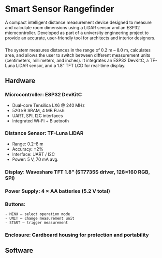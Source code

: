 # Smart Sensor Rangefinder

A compact intelligent distance measurement device designed to measure and calculate room dimensions using a LiDAR sensor and an ESP32 microcontroller.
Developed as part of a university engineering project to provide an accurate, user-friendly tool for architects and interior designers.
###
The system measures distances in the range of 0.2 m – 8.0 m, calculates area, and allows the user to switch between different measurement units (centimeters, millimeters, and inches).
It integrates an ESP32 DevKitC, a TF-Luna LiDAR sensor, and a 1.8” TFT LCD for real-time display.

## Hardware

### Microcontroller: ESP32 DevKitC
- Dual-core Tensilica LX6 @ 240 MHz
- 520 kB SRAM, 4 MB Flash
- UART, SPI, I2C interfaces
- Integrated Wi-Fi + Bluetooth
### Distance Sensor: TF-Luna LiDAR
- Range: 0.2–8 m
- Accuracy: ±2%
- Interface: UART / I2C
- Power: 5 V, 70 mA avg.
### Display: Waveshare TFT 1.8” (ST7735S driver, 128×160 RGB, SPI)
### Power Supply: 4 × AA batteries (5.2 V total)
### Buttons:
    - MENU – select operation mode
    - UNIT – change measurement unit
    - START – trigger measurement
### Enclosure: Cardboard housing for protection and portability

## Software

